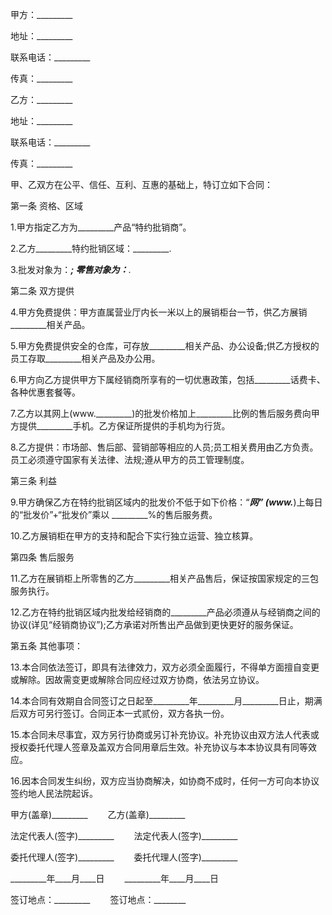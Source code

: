 
 


甲方：_________


地址：_________


联系电话：_________


传真：_________


乙方：_________


地址：_________


联系电话：_________


传真：_________


甲、乙双方在公平、信任、互利、互惠的基础上，特订立如下合同：


第一条 资格、区域


1.甲方指定乙方为_________产品“特约批销商”。


2.乙方_________特约批销区域：_________.


3.批发对象为：_________; 零售对象为：_________.


第二条 双方提供


4.甲方免费提供：甲方直属营业厅内长一米以上的展销柜台一节，供乙方展销_________相关产品。


5.甲方免费提供安全的仓库，可存放_________相关产品、办公设备;供乙方授权的员工存取_________相关产品及办公用。


6.甲方向乙方提供甲方下属经销商所享有的一切优惠政策，包括_________话费卡、各种优惠套餐等。


7.乙方以其网上(www._________)的批发价格加上_________比例的售后服务费向甲方提供_________手机。乙方保证所提供的手机均为行货。


8.乙方提供：市场部、售后部、营销部等相应的人员;员工相关费用由乙方负责。员工必须遵守国家有关法律、法规;遵从甲方的员工管理制度。


第三条 利益


9.甲方确保乙方在特约批销区域内的批发价不低于如下价格：“_________网” (www._________)上每日的“批发价”+“批发价”乘以 _________%的售后服务费。


10.乙方展销柜在甲方的支持和配合下实行独立运营、独立核算。


第四条 售后服务


11.乙方在展销柜上所零售的乙方_________相关产品售后，保证按国家规定的三包服务执行。


12.乙方在特约批销区域内批发给经销商的_________产品必须遵从与经销商之间的协议(详见“经销商协议”);乙方承诺对所售出产品做到更快更好的服务保证。


第五条 其他事项：


13.本合同依法签订，即具有法律效力，双方必须全面履行，不得单方面擅自变更或解除。因故需变更或解除合同应经过双方协商，依法另立协议。


14.本合同有效期自合同签订之日起至_________年_________月_________日止，期满后双方可另行签订。合同正本一式贰份，双方各执一份。


15.本合同未尽事宜，双方另行协商或另订补充协议。补充协议由双方法人代表或授权委托代理人签章及盖双方合同用章后生效。补充协议与本本协议具有同等效应。


16.因本合同发生纠纷，双方应当协商解决，如协商不成时，任何一方可向本协议签约地人民法院起诉。


甲方(盖章)_________ 　　乙方(盖章)_________


法定代表人(签字)_________ 　　法定代表人(签字)_________


委托代理人(签字)_________ 　　委托代理人(签字)_________


_________年____月____日 　　_________年____月____日


签订地点：_________ 　　签订地点：________
 


 

 
 
 
 
 
  


  
 

  


  


  
 
 
 
 

